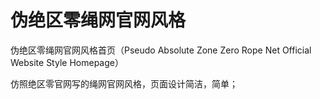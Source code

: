 # 伪绝区零绳网官网风格

伪绝区零绳网官网风格首页（Pseudo Absolute Zone Zero Rope Net Official Website Style Homepage）

仿照绝区零官网写的绳网官网风格，页面设计简洁，简单；
